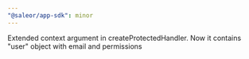 ```yaml
---
"@saleor/app-sdk": minor
---
```


Extended context argument in createProtectedHandler. Now it contains "user" object with email and permissions
